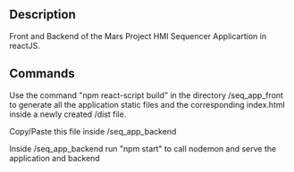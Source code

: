 ## Description
Front and Backend of the Mars Project HMI Sequencer Applicartion in reactJS.

## Commands
Use the command "npm react-script build" in the directory /seq_app_front to generate all the application static files and the corresponding index.html inside a newly created /dist file.

Copy/Paste this file inside /seq_app_backend

Inside /seq_app_backend run "npm start" to call nodemon and serve the application and backend

